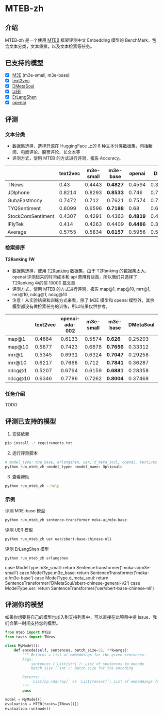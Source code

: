 # MTEB-zh

## 介绍

MTEB-zh 是一个使用 [MTEB](https://github.com/embeddings-benchmark/mteb) 框架评测中文 Embedding 模型的 BenchMark，包含文本分类，文本重排，以及文本检索等任务。

## 已支持的模型

- [x] [M3E](https://huggingface.co/moka-ai/m3e-base) (m3e-small, m3e-base)
- [x] [text2vec](https://github.com/shibing624/text2vec)
- [x] [DMetaSoul](https://huggingface.co/DMetaSoul/sbert-chinese-general-v2)
- [x] [UER](https://huggingface.co/uer/sbert-base-chinese-nli)
- [x] [ErLangShen](https://huggingface.co/IDEA-CCNL/Erlangshen-SimCSE-110M-Chinese)
- [x] [openai](https://openai.com/blog/new-and-improved-embedding-model)

## 评测

### 文本分类

- 数据集选择，选择开源在 HuggingFace 上的 6 种文本分类数据集，包括新闻、电商评论、股票评论、长文本等
- 评测方式，使用 MTEB 的方式进行评测，报告 Accuracy。

|                   | text2vec | m3e-small | m3e-base | openai | DMetaSoul   | uer     | erlangshen  |
| ----------------- | -------- | --------- | -------- | ------ | ----------- | ------- | ----------- |
| TNews             | 0.43     | 0.4443    | **0.4827**   | 0.4594 | 0.3084      | 0.3539  | 0.4361      |
| JDIphone          | 0.8214   | 0.8293    | **0.8533**   | 0.746  | 0.7972      | 0.8283  | 0.8356      |
| GubaEastmony      | 0.7472   | 0.712     | 0.7621   | 0.7574 | 0.735       | 0.7534  | **0.7787**      |
| TYQSentiment      | 0.6099   | 0.6596    | **0.7188**   | 0.68   | 0.6437      | 0.6662  | 0.6444      |
| StockComSentiment | 0.4307   | 0.4291    | 0.4363   | **0.4819** | 0.4309      | 0.4555  | 0.4482      |
| IFlyTek           | 0.414    | 0.4263    | 0.4409   | **0.4486** | 0.3969      | 0.3762  | 0.4241      |
| Average           | 0.5755   | 0.5834    | **0.6157**   | 0.5956 | 0.552016667 | 0.57225 | 0.594516667 |

### 检索排序

#### T2Ranking 1W

- 数据集选择，使用 [T2Ranking](https://github.com/THUIR/T2Ranking/tree/main) 数据集，由于 T2Ranking 的数据集太大，openai 评测起来的时间成本和 api 费用有些高，所以我们只选择了 T2Ranking 中的前 10000 篇文章
- 评测方式，使用 MTEB 的方式进行评测，报告 map@1, map@10, mrr@1, mrr@10, ndcg@1, ndcg@10
- 注意！从实验结果和训练方式来看，除了 M3E 模型和 openai 模型外，其余模型都没有做检索任务的训练，所以结果仅供参考。

|         | text2vec | openai-ada-002 | m3e-small | m3e-base | DMetaSoul | uer     | erlangshen |
| ------- | -------- | -------------- | --------- | -------- | --------- | ------- | ---------- |
| map@1   | 0.4684   | 0.6133         | 0.5574    | **0.626**    | 0.25203   | 0.08647 | 0.25394    |
| map@10  | 0.5877   | 0.7423         | 0.6878    | **0.7656**   | 0.33312   | 0.13008 | 0.34714    |
| mrr@1   | 0.5345   | 0.6931         | 0.6324    | **0.7047**   | 0.29258   | 0.10067 | 0.29447    |
| mrr@10  | 0.6217   | 0.7668         | 0.712     | **0.7841**   | 0.36287   | 0.14516 | 0.3751     |
| ndcg@1  | 0.5207   | 0.6764         | 0.6159    | **0.6881**   | 0.28358   | 0.09748 | 0.28578    |
| ndcg@10 | 0.6346   | 0.7786         | 0.7262    | **0.8004**   | 0.37468   | 0.15783 | 0.39329    |

### 任务介绍

TODO

## 评测已支持的模型

1. 安装依赖
```bash
pip install -r requirements.txt
```
2. 运行评测脚本
```bash
# model_type: m3e_base, erlangshen, uer, d_meta_soul, openai, text2vec ...
python run_mteb_zh <model_type> <model_name: Optional>
```
3. 查看帮助
```bash
python run_mteb_zh --help
```

### 示例

评测 M3E-base 模型
```bash
python run_mteb_zh sentence-transformer moka-ai/m3e-base
```

评测 UER 模型
```bash
python run_mteb_zh uer uer/sbert-base-chinese-nli
```

评测 ErLangShen 模型
```bash
python run_mteb_zh erlangshen
```
case ModelType.m3e_small:
    return SentenceTransformer('moka-ai/m3e-small')
case ModelType.m3e_base:
    return SentenceTransformer('moka-ai/m3e-base')
case ModelType.d_meta_soul:
    return SentenceTransformer('DMetaSoul/sbert-chinese-general-v2')
case ModelType.uer:
    return SentenceTransformer('uer/sbert-base-chinese-nli')

## 评测你的模型

如果你想要将自己的模型也加入到支持列表中，可以直接在此项目中提 issue，我们会第一时间支持您的模型。

```python
from mteb import MTEB
from tasks import TNews

class MyModel():
    def encode(self, sentences, batch_size=32, **kwargs):
        """ Returns a list of embeddings for the given sentences.
        Args:
            sentences (`List[str]`): List of sentences to encode
            batch_size (`int`): Batch size for the encoding

        Returns:
            `List[np.ndarray]` or `List[tensor]`: List of embeddings for the given sentences
        """
        pass

model = MyModel()
evaluation = MTEB(tasks=[TNews()])
evaluation.run(model)
```
